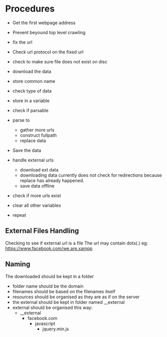 # Procedures
- Get the first webpage address

- Prevent beyound top level crawling

- fix the url
- Check url protocol on the fixed url

- check to make sure file does not exist on disc

- download the data
- store common name
- check type of data
- store in a variable

- check if parsable
- parse to
  - gather more urls
  - construct fullpath
  - replace data

- Save the data

- handle external urls
  - download ext data
   - downloading data currently does not check for redirections
     because replace has already happened.
  - save data offline

- check if more urls exist

- clear all other variables

- repeat

## External Files Handling
Checking to see if external url is a file
 The url may contain dots(.)
 eg: https://www.facebook.com/we.are.xampp

## Naming
The downloaded should be kept in a folder
 - folder name should be the domain
 - filenames should be based on the filenames itself
 - resources should be organised as they are as if on the server
 - the external should be kept in folder named __external
 - external should be organised this way:
   - __external
     - facebook.com
       - javascript
         - jquery.min.js
